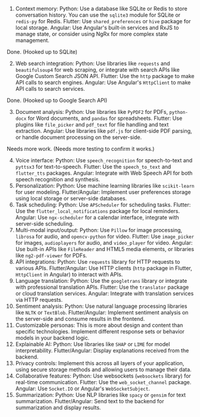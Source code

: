 1. Context memory: Python: Use a database like SQLite or Redis to store conversation history. You can use the `sqlite3` module for SQLite or `redis-py` for Redis. Flutter: Use `shared_preferences` or `hive` package for local storage. Angular: Use Angular's built-in services and RxJS to manage state, or consider using NgRx for more complex state management.

Done. (Hooked up to SQLite)

2. Web search integration: Python: Use libraries like `requests` and `beautifulsoup4` for web scraping, or integrate with search APIs like Google Custom Search JSON API. Flutter: Use the `http` package to make API calls to search engines. Angular: Use Angular's `HttpClient` to make API calls to search services.

Done. (Hooked up to Google Search API)

3. Document analysis: Python: Use libraries like `PyPDF2` for PDFs, `python-docx` for Word documents, and `pandas` for spreadsheets. Flutter: Use plugins like `file_picker` and `pdf_text` for file handling and text extraction. Angular: Use libraries like `pdf.js` for client-side PDF parsing, or handle document processing on the server-side.

Needs more work. (Needs more testing to confirm it works.)

4. Voice interface: Python: Use `speech_recognition` for speech-to-text and `pyttsx3` for text-to-speech. Flutter: Use the `speech_to_text` and `flutter_tts` packages. Angular: Integrate with Web Speech API for both speech recognition and synthesis.
5. Personalization: Python: Use machine learning libraries like `scikit-learn` for user modeling. Flutter/Angular: Implement user preferences storage using local storage or server-side databases.
6. Task scheduling: Python: Use `APScheduler` for scheduling tasks. Flutter: Use the `flutter_local_notifications` package for local reminders. Angular: Use `ngx-scheduler` for a calendar interface, integrate with server-side scheduling.
7. Multi-modal input/output: Python: Use `Pillow` for image processing, `librosa` for audio, and `opencv-python` for video. Flutter: Use `image_picker` for images, `audioplayers` for audio, and `video_player` for video. Angular: Use built-in APIs like `FileReader` and HTML5 media elements, or libraries like `ng2-pdf-viewer` for PDFs.
8. API integrations: Python: Use `requests` library for HTTP requests to various APIs. Flutter/Angular: Use HTTP clients (`http` package in Flutter, `HttpClient` in Angular) to interact with APIs.
9. Language translation: Python: Use the `googletrans` library or integrate with professional translation APIs. Flutter: Use the `translator` package or cloud translation services. Angular: Integrate with translation services via HTTP requests.
10. Sentiment analysis: Python: Use natural language processing libraries like `NLTK` or `TextBlob`. Flutter/Angular: Implement sentiment analysis on the server-side and consume results in the frontend.
11. Customizable personas: This is more about design and content than specific technologies. Implement different response sets or behavior models in your backend logic.
12. Explainable AI: Python: Use libraries like `SHAP` or `LIME` for model interpretability. Flutter/Angular: Display explanations received from the backend.
13. Privacy controls: Implement this across all layers of your application, using secure storage methods and allowing users to manage their data.
14. Collaborative features: Python: Use websockets (`websockets` library) for real-time communication. Flutter: Use the `web_socket_channel` package. Angular: Use `Socket.IO` or Angular's `WebSocketSubject`.
15. Summarization: Python: Use NLP libraries like `spacy` or `gensim` for text summarization. Flutter/Angular: Send text to the backend for summarization and display results.